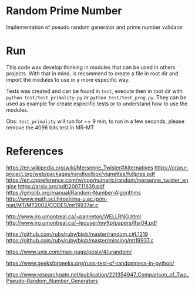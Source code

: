# Random Prime Number
Implementation of pseudo random generator and prime number validator

# Run

This code was develop thinking in modules that can be used in
others projects.
With that in mind, is recommend to create a file in root dir and import the
modules to use in a more especific way.

Tests was created and can be found in `test`, execute then in root dir with
`python test/test_primality.py` or `python test/test_prng.py`.
They can be used as example for create especific tests or to understand how to
use the modules.

Obs: `test_primality` will run for ~= 9 min, to run in a few seconds, please
remove the 4096 bits test in MR-MT


# References

https://en.wikipedia.org/wiki/Mersenne_Twister#Alternatives
https://cran.r-project.org/web/packages/randtoolbox/vignettes/fullpres.pdf
https://en.cppreference.com/w/cpp/numeric/random/mersenne_twister_engine
https://arxiv.org/pdf/2007.11839.pdf
https://gmplib.org/manual/Random-Number-Algorithms
http://www.math.sci.hiroshima-u.ac.jp/m-mat/MT/MT2002/CODES/mt19937ar.c

http://www.iro.umontreal.ca/~panneton/WELLRNG.html
http://www.iro.umontreal.ca/~lecuyer/myftp/papers/lfsr04.pdf

https://github.com/ruby/ruby/blob/master/random.c#L1219
https://github.com/ruby/ruby/blob/master/missing/mt19937.c

https://www.unix.com/man-page/posix/4/urandom/

https://www.geeksforgeeks.org/runs-test-of-randomness-in-python/

https://www.researchgate.net/publication/221354947_Comparison_of_Two_Pseudo-Random_Number_Generators
